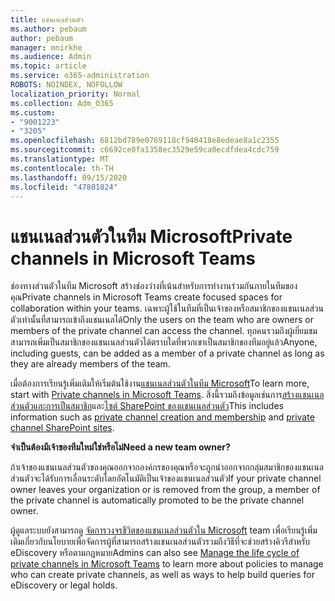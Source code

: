 ```yaml
---
title: แชนเนลส่วนตัว
ms.author: pebaum
author: pebaum
manager: mnirkhe
ms.audience: Admin
ms.topic: article
ms.service: o365-administration
ROBOTS: NOINDEX, NOFOLLOW
localization_priority: Normal
ms.collection: Adm_O365
ms.custom:
- "9001223"
- "3205"
ms.openlocfilehash: 6812bd789e0769118cf940418e8edeae8a1c2355
ms.sourcegitcommit: c6692ce0fa1358ec3529e59ca0ecdfdea4cdc759
ms.translationtype: MT
ms.contentlocale: th-TH
ms.lasthandoff: 09/15/2020
ms.locfileid: "47801824"
---
```

# <a name="private-channels-in-microsoft-teams"></a><span data-ttu-id="eaea5-102">แชนเนลส่วนตัวในทีม Microsoft</span><span class="sxs-lookup"><span data-stu-id="eaea5-102">Private channels in Microsoft Teams</span></span>

<span data-ttu-id="eaea5-103">ช่องทางส่วนตัวในทีม Microsoft สร้างช่องว่างที่เน้นสำหรับการทำงานร่วมกันภายในทีมของคุณ</span><span class="sxs-lookup"><span data-stu-id="eaea5-103">Private channels in Microsoft Teams create focused spaces for collaboration within your teams.</span></span> <span data-ttu-id="eaea5-104">เฉพาะผู้ใช้ในทีมที่เป็นเจ้าของหรือสมาชิกของแชนเนลส่วนตัวเท่านั้นที่สามารถเข้าถึงแชนเนลได้</span><span class="sxs-lookup"><span data-stu-id="eaea5-104">Only the users on the team who are owners or members of the private channel can access the channel.</span></span> <span data-ttu-id="eaea5-105">ทุกคนรวมถึงผู้เยี่ยมชมสามารถเพิ่มเป็นสมาชิกของแชนเนลส่วนตัวได้ตราบใดที่พวกเขาเป็นสมาชิกของทีมอยู่แล้ว</span><span class="sxs-lookup"><span data-stu-id="eaea5-105">Anyone, including guests, can be added as a member of a private channel as long as they are already members of the team.</span></span>

<span data-ttu-id="eaea5-106">เมื่อต้องการเรียนรู้เพิ่มเติมให้เริ่มต้นใช้งาน[แชนเนลส่วนตัวในทีม Microsoft](https://docs.microsoft.com/MicrosoftTeams/private-channels)</span><span class="sxs-lookup"><span data-stu-id="eaea5-106">To learn more, start with [Private channels in Microsoft Teams](https://docs.microsoft.com/MicrosoftTeams/private-channels).</span></span> <span data-ttu-id="eaea5-107">สิ่งนี้รวมถึงข้อมูลเช่นการ[สร้างแชนเนลส่วนตัวและการเป็นสมาชิก](https://docs.microsoft.com/MicrosoftTeams/private-channels#private-channel-creation-and-membership)และ[ไซต์ SharePoint ของแชนเนลส่วนตัว](https://docs.microsoft.com/MicrosoftTeams/private-channels#private-channel-sharepoint-sites)</span><span class="sxs-lookup"><span data-stu-id="eaea5-107">This includes information such as [private channel creation and membership](https://docs.microsoft.com/MicrosoftTeams/private-channels#private-channel-creation-and-membership) and [private channel SharePoint sites](https://docs.microsoft.com/MicrosoftTeams/private-channels#private-channel-sharepoint-sites).</span></span>

<span data-ttu-id="eaea5-108">**จำเป็นต้องมีเจ้าของทีมใหม่ใช่หรือไม่**</span><span class="sxs-lookup"><span data-stu-id="eaea5-108">**Need a new team owner?**</span></span>

<span data-ttu-id="eaea5-109">ถ้าเจ้าของแชนเนลส่วนตัวของคุณออกจากองค์กรของคุณหรือจะถูกนำออกจากกลุ่มสมาชิกของแชนเนลส่วนตัวจะได้รับการเลื่อนระดับโดยอัตโนมัติเป็นเจ้าของแชนเนลส่วนตัว</span><span class="sxs-lookup"><span data-stu-id="eaea5-109">If your private channel owner leaves your organization or is removed from the group, a member of the private channel is automatically promoted to be the private channel owner.</span></span>

<span data-ttu-id="eaea5-110">ผู้ดูแลระบบยังสามารถดู [จัดการวงจรชีวิตของแชนเนลส่วนตัวใน Microsoft](https://docs.microsoft.com/MicrosoftTeams/private-channels-life-cycle-management) team เพื่อเรียนรู้เพิ่มเติมเกี่ยวกับนโยบายเพื่อจัดการผู้ที่สามารถสร้างแชนเนลส่วนตัวรวมถึงวิธีที่จะช่วยสร้างคิวรีสำหรับ eDiscovery หรือตามกฎหมาย</span><span class="sxs-lookup"><span data-stu-id="eaea5-110">Admins can also see [Manage the life cycle of private channels in Microsoft Teams](https://docs.microsoft.com/MicrosoftTeams/private-channels-life-cycle-management) to learn more about policies to manage who can create private channels, as well as ways to help build queries for eDiscovery or legal holds.</span></span>
